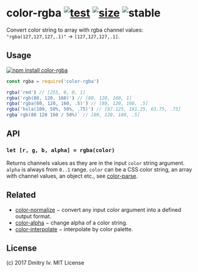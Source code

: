 # color-rgba [![test](https://github.com/colorjs/color-rgba/actions/workflows/test.js.yml/badge.svg)](https://github.com/colorjs/color-rgba/actions/workflows/test.js.yml) [![size](https://img.shields.io/bundlephobia/minzip/color-rgba?label=size)](https://bundlephobia.com/result?p=color-rgba) ![stable](https://img.shields.io/badge/stability-stable-green)

Convert color string to array with rgba channel values: `"rgba(127,127,127,.1)"` → `[127,127,127,.1]`.

## Usage

[![npm install color-rgba](https://nodei.co/npm/color-rgba.png?mini=true)](https://npmjs.org/package/color-rgba/)

```js
const rgba = require('color-rgba')

rgba('red') // [255, 0, 0, 1]
rgba('rgb(80, 120, 160)') // [80, 120, 160, 1]
rgba('rgba(80, 120, 160, .5)') // [80, 120, 160, .5]
rgba('hsla(109, 50%, 50%, .75)') // [87.125, 191.25, 63.75, .75]
rgba`rgb(80 120 160 / 50%)` // [80, 120, 160, .5]
```

## API

### `let [r, g, b, alpha] = rgba(color)`

Returns channels values as they are in the input `color` string argument. `alpha` is always from `0..1` range. `color` can be a CSS color string, an array with channel values, an object etc., see [color-parse](https://ghub.io/color-parse).

## Related

* [color-normalize](https://github.com/colorjs/color-normalize) − convert any input color argument into a defined output format.
* [color-alpha](https://github.com/colorjs/color-alpha) − change alpha of a color string.
* [color-interpolate](https://github.com/colorjs/color-interpolate) − interpolate by color palette.

## License

(c) 2017 Dmitry Iv. MIT License
